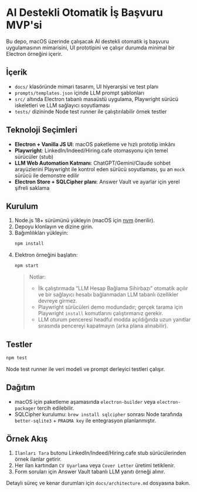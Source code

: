 # AI Destekli Otomatik İş Başvuru MVP'si

Bu depo, macOS üzerinde çalışacak AI destekli otomatik iş başvuru uygulamasının mimarisini, UI prototipini ve çalışır durumda minimal bir Electron örneğini içerir.

## İçerik
- `docs/` klasöründe mimari tasarım, UI hiyerarşisi ve test planı
- `prompts/templates.json` içinde LLM prompt şablonları
- `src/` altında Electron tabanlı masaüstü uygulama, Playwright sürücü iskeletleri ve LLM sağlayıcı soyutlaması
- `tests/` dizininde Node test runner ile çalıştırılabilir örnek testler

## Teknoloji Seçimleri
- **Electron + Vanilla JS UI**: macOS paketleme ve hızlı prototip imkânı
- **Playwright**: LinkedIn/Indeed/Hiring.cafe otomasyonu için temel sürücüler (stub)
- **LLM Web Automation Katmanı**: ChatGPT/Gemini/Claude sohbet arayüzlerini Playwright ile kontrol eden sürücü soyutlaması, şu an `mock` sürücü ile demonstre edilir
- **Electron Store + SQLCipher planı**: Answer Vault ve ayarlar için yerel şifreli saklama

## Kurulum
1. Node.js 18+ sürümünü yükleyin (macOS için [nvm](https://github.com/nvm-sh/nvm) önerilir).
2. Depoyu klonlayın ve dizine girin.
3. Bağımlılıkları yükleyin:
   ```bash
   npm install
   ```
4. Elektron örneğini başlatın:
   ```bash
   npm start
   ```
   > Notlar:
   > - İlk çalıştırmada “LLM Hesap Bağlama Sihirbazı” otomatik açılır ve bir sağlayıcı hesabı bağlanmadan LLM tabanlı özellikler devreye girmez.
   > - Playwright sürücüleri demo modundadır; gerçek tarama için Playwright `install` komutlarını çalıştırmanız gerekir.
   > - LLM oturum penceresi headful modda açıldığında uzun yanıtlar sırasında pencereyi kapatmayın (arka plana alınabilir).

## Testler
```bash
npm test
```
Node test runner ile veri modeli ve prompt derleyici testleri çalışır.

## Dağıtım
- macOS için paketleme aşamasında `electron-builder` veya `electron-packager` tercih edilebilir.
- SQLCipher kurulumu: `brew install sqlcipher` sonrası Node tarafında `better-sqlite3` + `PRAGMA key` ile entegrasyon planlanmıştır.

## Örnek Akış
1. `İlanları Tara` butonu LinkedIn/Indeed/Hiring.cafe stub sürücülerinden örnek ilanlar getirir.
2. Her ilan kartından `CV Uyarlama` veya `Cover Letter` üretimi tetiklenir.
3. Form soruları için Answer Vault tabanlı LLM yanıtı örneği alınır.

Detaylı süreç ve kenar durumları için `docs/architecture.md` dosyasına bakın.
